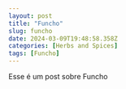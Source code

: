 ```yaml
---
layout: post
title: "Funcho"
slug: funcho
date: 2024-03-09T19:48:58.358Z
categories: [Herbs and Spices]
tags: [Funcho]
---
```

Esse é um post sobre Funcho
